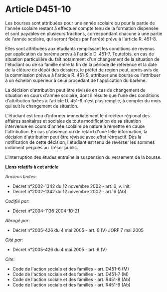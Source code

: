 # Article D451-10

Les bourses sont attribuées pour une année scolaire ou pour la partie de l'année scolaire restant à effectuer compte tenu de
la formation dispensée et sont payables en plusieurs fractions, correspondant chacune à une partie de l'année scolaire, qui
seront fixées par l'arrêté prévu à l'article R. 451-8.

Elles sont attribuées aux étudiants remplissant les conditions de revenus par application du barème prévu à l'article D.
451-7. Toutefois, en cas de situation particulière du fait notamment d'un changement de la situation de l'étudiant ou de sa
famille entre la fin de la période de référence et la date de la clôture de dépôt des dossiers, le préfet de région peut,
après avis de la commission prévue à l'article R. 451-9, attribuer une bourse ou l'attribuer à un échelon supérieur à celui
procédant de l'application du barème.

La décision d'attribution peut être révisée en cas de changement de situation en cours d'année scolaire, dont il résulte que
l'une des conditions d'attribution fixées à l'article D. 451-6 n'est plus remplie, à compter du mois qui suit le changement
de situation.

L'étudiant est tenu d'informer immédiatement le directeur régional des affaires sanitaires et sociales de toute modification
de sa situation intervenue en cours d'année scolaire de nature à remettre en cause l'attribution. En cas d'absence ou de
retard d'une telle information, la décision d'attribution peut être révisée avec effet rétroactif. Dès la notification de
cette décision, l'étudiant est tenu de reverser les sommes indûment perçues au Trésor public.

L'interruption des études entraîne la suspension du versement de la bourse.

**Liens relatifs à cet article**

_Anciens textes_:

  - Décret n°2002-1342 du 12 novembre 2002 - art. 6, v. init.
  - Décret n°2002-1342 du 12 novembre 2002 - art. 6 (Ab)

_Codifié par_:

  - Décret n°2004-1136 2004-10-21

_Abrogé par_:

  - Décret n°2005-426 du 4 mai 2005 - art. 6 (V) JORF 7 mai 2005

_Cité par_:

  - Décret n°2005-426 du 4 mai 2005 - art. 6 (V)

_Cite_:

  - Code de l'action sociale et des familles - art. D451-6 (M)
  - Code de l'action sociale et des familles - art. D451-7 (M)
  - Code de l'action sociale et des familles - art. R451-8 (Ab)
  - Code de l'action sociale et des familles - art. R451-9 (Ab)
